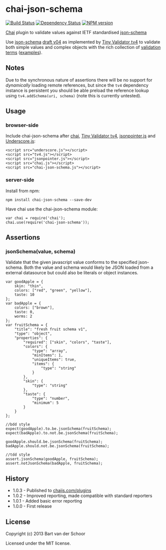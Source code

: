 # chai-json-schema

[![Build Status](https://secure.travis-ci.org/Bartvds/chai-json-schema.png?branch=master)](http://travis-ci.org/Bartvds/chai-json-schema) [![Dependency Status](https://gemnasium.com/Bartvds/chai-json-schema.png)](https://gemnasium.com/Bartvds/chai-json-schema) [![NPM version](https://badge.fury.io/js/chai-json-schema.png)](http://badge.fury.io/js/chai-json-schema)

[Chai](http://chaijs.com/) plugin to validate values against IETF standardised [json-schema](http://json-schema.org/)

Use [json-schema](http://json-schema.org/) [draft v04](http://json-schema.org/latest/json-schema-core.html) as implemented by [Tiny Validator tv4](https://github.com/geraintluff/tv4) to validate both simple values and complex objects with the rich collection of [validation terms](http://json-schema.org/latest/json-schema-validation.html) ([examples](http://json-schema.org/examples.html)).

## Notes

Due to the synchronous nature of assertions there will be no support for *dynamically* loading remote references, but since the `tv4` dependency instance is  persistent you should be able preload the reference lookup using `tv4.addSchema(uri, schema)` (note this is currently untested).

## Usage

### browser-side

Include chai-json-schema after [chai](http://chaijs.com/), [Tiny Validator tv4](https://github.com/geraintluff/tv4), [jsonpointer.js](https://github.com/alexeykuzmin/jsonpointer.js/) and [Underscore.js](http://underscorejs.org/):

    <script src="underscore.js"></script>
    <script src="tv4.js"></script>
    <script src="jsonpointer.js"></script>
    <script src="chai.js"></script>
    <script src="chai-json-schema.js"></script>

### server-side

Install from npm:

	npm install chai-json-schema --save-dev

Have chai use the chai-json-schema module:

    var chai = require('chai');
    chai.use(require('chai-json-schema'));

## Assertions

### jsonSchema(value, schema)

Validate that the given javascript value conforms to the specified json-schema. Both the value and schema would likely be JSON loaded from a external datasource but could also be literals or object instances.

	var goodApple = {
		skin: "thin",
		colors: ["red", "green", "yellow"],
		taste: 10
	};
	var badApple = {
		colors: ["brown"],
		taste: 0,
		worms: 2
	};
	var fruitSchema = {
		"title": "fresh fruit schema v1",
		"type": "object",
		"properties": {
			"required": ["skin", "colors", "taste"],
			"colors": {
				"type": "array",
				"minItems": 1,
				"uniqueItems": true,
				"items": {
					"type": "string"
				}
			},
			"skin": {
				"type": "string"
			},
			"taste": {
				"type": "number",
				"minimum": 5
			}
		}
	};
	
	//bdd style
	expect(goodApple).to.be.jsonSchema(fruitSchema);
	expect(badApple).to.not.be.jsonSchema(fruitSchema);
	
	goodApple.should.be.jsonSchema(fruitSchema);
	badApple.should.not.be.jsonSchema(fruitSchema);
	
	//tdd style
	assert.jsonSchema(goodApple, fruitSchema);
	assert.notJsonSchema(badApple, fruitSchema);

## History

* 1.0.3 - Published to [chaijs.com/plugins](http://chaijs.com/plugins)
* 1.0.2 - Improved reporting, made compatible with standard reporters
* 1.0.1 - Added basic error reporting
* 1.0.0 - First release

## License

Copyright (c) 2013 Bart van der Schoor

Licensed under the MIT license.